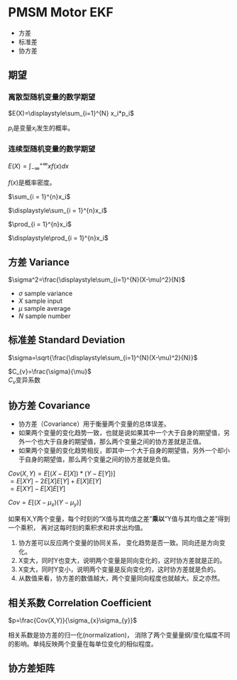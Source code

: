 # PMSM Motor EKF

* 方差
* 标准差
* 协方差

## 期望

### 离散型随机变量的数学期望

$E(X)=\displaystyle\sum_{i=1}^{N} x_i*p_i$

$p_{i}$是变量$x_{i}$发生的概率。

### 连续型随机变量的数学期望

$E(X)=\displaystyle\int_{-\infty}^{+\infty} xf(x)dx$

$f(x)$是概率密度。

<!--连加-->
$\sum_{i = 1}^{n}x_i$

$\displaystyle\sum_{i = 1}^{n}x_i$

<!--连乘-->
$\prod_{i = 1}^{n}x_i$

$\displaystyle\prod_{i = 1}^{n}x_i$


## 方差 Variance

$\sigma^2=\frac{\displaystyle\sum_{i=1}^{N}(X-\mu)^2}{N}$

* $\sigma$ sample variance
* $X$ sample input
* $\mu$ sample average
* $N$ sample number

## 标准差 Standard Deviation

$\sigma=\sqrt{\frac{\displaystyle\sum_{i=1}^{N}(X-\mu)^2}{N}}$

$C_{v}=\frac{\sigma}{\mu}$ \
$C_v$变异系数

## 协方差 Covariance

* 协方差（Covariance）用于衡量两个变量的总体误差。
* 如果两个变量的变化趋势一致，也就是说如果其中一个大于自身的期望值，另外一个也大于自身的期望值，那么两个变量之间的协方差就是正值。
* 如果两个变量的变化趋势相反，即其中一个大于自身的期望值，另外一个却小于自身的期望值，那么两个变量之间的协方差就是负值。

$Cov(X,Y)=E[(X-E[X])*(Y-E[Y])]$\
$=E[XY]-2E[X]E[Y]+E[X]E[Y]$\
$=E[XY]-E[X]E[Y]$

$Cov=E[(X-\mu_{x})(Y-\mu_{y})]$

如果有X,Y两个变量，每个时刻的“X值与其均值之差”**乘以**“Y值与其均值之差”得到一个乘积，
再对这每时刻的乘积求和并求出均值。

1. 协方差可以反应两个变量的协同关系， 变化趋势是否一致。同向还是方向变化。
2. X变大，同时Y也变大，说明两个变量是同向变化的，这时协方差就是正的。
3. X变大，同时Y变小，说明两个变量是反向变化的，这时协方差就是负的。
4. 从数值来看，协方差的数值越大，两个变量同向程度也就越大。反之亦然。

## 相关系数 Correlation Coefficient

$p=\frac{Cov(X,Y)}{\sigma_{x}\sigma_{y}}$

相关系数是协方差的归一化(normalization)， 消除了两个变量量纲/变化幅度不同的影响。单纯反映两个变量在每单位变化的相似程度。

## 协方差矩阵


